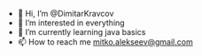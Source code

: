 - 👋 Hi, I’m @DimitarKravcov
- 👀 I’m interested in everything
- 🌱 I’m currently learning java basics
- 📫 How to reach me mitko.alekseev@gmail.com

<!---
DimitarKravcov/DimitarKravcov is a ✨ special ✨ repository because its `README.md` (this file) appears on your GitHub profile.
You can click the Preview link to take a look at your changes.
--->
